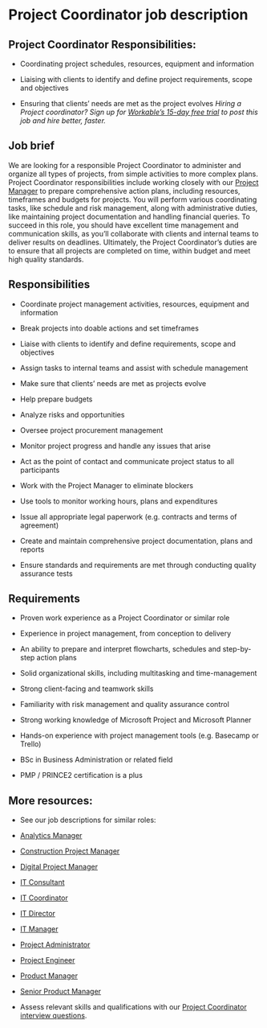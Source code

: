 # Project Coordinator job description


## Project Coordinator Responsibilities:
* Coordinating project schedules, resources, equipment and information

* Liaising with clients to identify and define project requirements, scope and objectives

* Ensuring that clients’ needs are met as the project evolves
<em>Hiring a Project coordinator? Sign up for <a href="https://www.workable.com/post-jobs-for-free/customize?wid=2322&amp;utm_page=project-coordinator-job-description&amp;utm_program=ad-unit-right&amp;utm_tracking=job-descriptions-administrative-job-descriptions">Workable’s 15-day free trial</a> to post this job and hire better, faster.</em>


## Job brief

We are looking for a responsible Project Coordinator to administer and organize all types of projects, from simple activities to more complex plans.
Project Coordinator responsibilities include working closely with our <a href="https://resources.workable.com/project-manager-job-description">Project Manager</a> to prepare comprehensive action plans, including resources, timeframes and budgets for projects. You will perform various coordinating tasks, like schedule and risk management, along with administrative duties, like maintaining project documentation and handling financial queries. To succeed in this role, you should have excellent time management and communication skills, as you’ll collaborate with clients and internal teams to deliver results on deadlines.
Ultimately, the Project Coordinator’s duties are to ensure that all projects are completed on time, within budget and meet high quality standards.


## Responsibilities

* Coordinate project management activities, resources, equipment and information

* Break projects into doable actions and set timeframes

* Liaise with clients to identify and define requirements, scope and objectives

* Assign tasks to internal teams and assist with schedule management

* Make sure that clients’ needs are met as projects evolve

* Help prepare budgets

* Analyze risks and opportunities

* Oversee project procurement management

* Monitor project progress and handle any issues that arise

* Act as the point of contact and communicate project status to all participants

* Work with the Project Manager to eliminate blockers

* Use tools to monitor working hours, plans and expenditures

* Issue all appropriate legal paperwork (e.g. contracts and terms of agreement)

* Create and maintain comprehensive project documentation, plans and reports

* Ensure standards and requirements are met through conducting quality assurance tests


## Requirements

* Proven work experience as a Project Coordinator or similar role

* Experience in project management, from conception to delivery

* An ability to prepare and interpret flowcharts, schedules and step-by-step action plans

* Solid organizational skills, including multitasking and time-management

* Strong client-facing and teamwork skills

* Familiarity with risk management and quality assurance control

* Strong working knowledge of Microsoft Project and Microsoft Planner

* Hands-on experience with project management tools (e.g. Basecamp or Trello)

* BSc in Business Administration or related field

* PMP / PRINCE2 certification is a plus

## More resources:
* See our job descriptions for similar roles:
* <a href="https://resources.workable.com/analytics-manager-job-description">Analytics Manager</a>

* <a href="https://resources.workable.com/construction-project-manager-job-description">Construction Project Manager</a>

* <a href="https://resources.workable.com/digital-project-manager-job-description">Digital Project Manager</a>

* <a href="https://resources.workable.com/it-consultant-job-description">IT Consultant</a>

* <a href="https://resources.workable.com/it-coordinator-job-description">IT Coordinator</a>

* <a href="https://resources.workable.com/it-director-job-description">IT Director</a>

* <a href="https://resources.workable.com/it-manager-job-description">IT Manager</a>

* <a href="https://resources.workable.com/project-administrator-job-description">Project Administrator</a>

* <a href="https://resources.workable.com/project-engineer-job-description">Project Engineer</a>

* <a href="https://resources.workable.com/product-manager-job-description">Product Manager</a>

* <a href="https://resources.workable.com/senior-product-manager-job-description">Senior Product Manager</a>

* Assess relevant skills and qualifications with our <a href="https://resources.workable.com/project-coordinator-interview-questions">Project Coordinator interview questions</a>.
